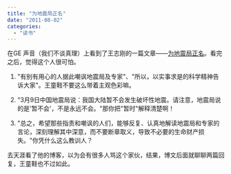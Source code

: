 ```yaml
---
title: "为地震局正名"
date: "2011-08-02"
categories: 
  - "读书"
---
```


在GE 声音（我们不谈真理）上看到了王志刚的一篇文章——[为地震局正名](http://blog.tianya.cn/blogger/post_show.asp?BlogID=2432372&PostID=23113206)。看完之后，觉得这个人很可怕。

1. "有别有用心的人据此嘲讽地震局及专家"、"所以，以实事求是的科学精神告诉大家"。王童鞋不要这么带着主观色彩嘛。
    
2. "3月9日中国地震局说：我国大陆暂不会发生破坏性地震。请注意，地震局说的是'暂不会'，不是永远不会。"那你把"暂时"解释清楚啊！
    
3. "总之，希望那些指责和嘲讽的人们，能够反复、认真地解读地震局和专家的言论，深刻理解其中深意，而不要断章取义，导致不必要的生命财产损失。"你凭什么这么教训人？
    

去天涯看了他的博客，以为会有很多人骂这个家伙，结果，博文后面就聊聊两篇回复，王童鞋也不过如此。
